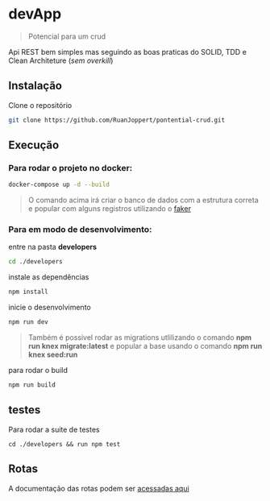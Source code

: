# devApp
> Potencial para um crud

Api REST bem simples mas seguindo as boas praticas do SOLID, TDD e Clean Architeture (*sem overkill*)

## Instalação

Clone o repositório
```sh
git clone https://github.com/RuanJoppert/pontential-crud.git
``` 

## Execução
### Para rodar o projeto no docker:
```sh
docker-compose up -d --build
``` 
>O comando acima irá criar o banco de dados com a estrutura correta e popular com alguns registros utilizando o [faker](https://github.com/Marak/faker.js)

### Para em modo de desenvolvimento:
entre na pasta **developers**
```sh
cd ./developers
```

instale as dependências
```sh
npm install
```

inicie o desenvolvimento
```sh
npm run dev
```
>Também é possivel rodar as migrations utlilizando o comando **npm run knex migrate:latest** e popular a base usando o comando **npm run knex seed:run**

para rodar o build
```sh
npm run build
```

## testes

Para rodar a suite de testes
```
cd ./developers && run npm test
``` 

## Rotas

A documentação das rotas podem ser [acessadas aqui](https://github.com/nelsonptobias/pontential-crud)
